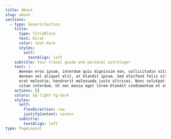 ```yaml
---
title: About
slug: about
sections:
  - type: GenericSection
    title:
      type: TitleBlock
      text: Kirat
      color: text-dark
      styles:
        self:
          textAlign: left
    subtitle: Your travel guide and personal astrologer
    text: |-
      Aenean eros ipsum, interdum quis dignissim non, sollicitudin vitae nisl.
      Aenean vel aliquet elit, at blandit ipsum. Sed eleifend felis sit amet
      erat molestie, hendrerit malesuada justo ultrices. Nunc volutpat at erat
      vitae interdum. Ut nec massa eget lorem blandit condimentum et at risus.
    actions: []
    colors: bg-light-fg-dark
    styles:
      self:
        flexDirection: row
        justifyContent: center
      subtitle:
        textAlign: left
type: PageLayout
---
```

